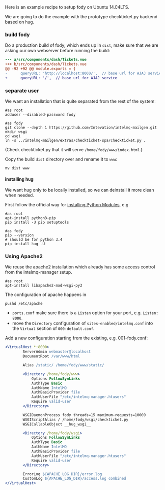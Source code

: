 Here is an example recipe to setup fody on Ubuntu 14.04LTS.

We are going to do the example with
the prototype checkticket.py backend based on hug.

### build fody

Do a production build of fody, which ends up in `dist`,
make sure that we are asking our own webserver before running the build:

```diff
--- a/src/components/dash/Tickets.vue
+++ b/src/components/dash/Tickets.vue
@@ -92 +92 @@ module.exports = {
-      queryURL: 'http://localhost:8000/',  // base url for AJAJ service
+      queryURL: '/',  // base url for AJAJ service
```

### separate user

We want an installation that is quite separated from the rest of the system:

```shell
#as root
adduser --disabled-password fody
```

```shell
#as fody
git clone --depth 1 https://github.com/Intevation/intelmq-mailgen.git
mkdir wsgi
cd wsgi
ln -s ../intelmq-mailgen/extras/checkticket-spa/checkticket.py .
```

(Check checkticket.py that it will serve `/home/fody/www/index.html`.)


Copy the build `dist` directory over and rename it to `www`:
```shell
mv dist www
```

#### installing hug
We want hug only to be locally installed,
so we can deinstall it more clean when needed.

First follow the official way for
[installing Python Modules](https://docs.python.org/3/installing/index.html),
e.g.

```shell
#as root
apt-install python3-pip
pip install -U pip setuptools
```

```shell
#as fody
pip --version
# should be for python 3.4
pip install hug -U
```


### Using Apache2
We reuse the apache2 installation which already has
some access control from the intelmq-manager setup.

```shell
#as root
apt-install libapache2-mod-wsgi-py3
```

The configuration of apache happens in
```shell
pushd /etc/apache
```


 * `ports.conf` make sure there is a `Listen` option for your port, e.g.
   ```Listen: 8000```.
 * move the `Directory` configuration of `sites-enabled/intelmq.conf` into
   the `Virtual` section of `000-default.conf`.

Add a new configuration starting from the existing, e.g. 001-fody.conf:
```apache
<VirtualHost *:8000>
        ServerAdmin webmaster@localhost
        DocumentRoot /var/www/html

        Alias /static/ /home/fody/www/static/

        <Directory /home/fody/www>
            Options FollowSymLinks
            AuthType Basic
            AuthName IntelMQ
            AuthBasicProvider file
            AuthUserFile "/etc/intelmq-manager.htusers"
            Require valid-user
        </Directory>

        WSGIDaemonProcess fody threads=15 maximum-requests=10000
        WSGIScriptAlias / /home/fody/wsgi/checkticket.py
        WSGICallableObject __hug_wsgi__

        <Directory /home/fody/wsgi>
            Options FollowSymLinks
            AuthType Basic
            AuthName IntelMQ
            AuthBasicProvider file
            AuthUserFile "/etc/intelmq-manager.htusers"
            Require valid-user
        </Directory>

        ErrorLog ${APACHE_LOG_DIR}/error.log
        CustomLog ${APACHE_LOG_DIR}/access.log combined
</VirtualHost>
```
